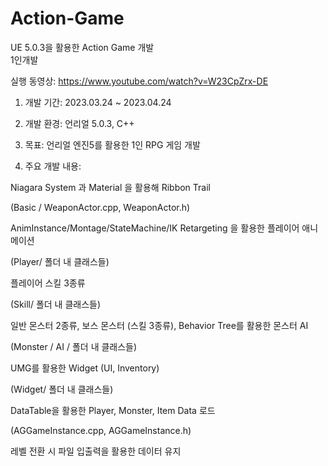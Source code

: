 # Action-Game
UE 5.0.3을 활용한 Action Game 개발  
1인개발  

실행 동영상: https://www.youtube.com/watch?v=W23CpZrx-DE  

1) 개발 기간: 2023.03.24 ~ 2023.04.24  

2) 개발 환경: 언리얼 5.0.3, C++  

3) 목표: 언리얼 엔진5를 활용한 1인 RPG 게임 개발  

4) 주요 개발 내용:


Niagara System 과 Material 을 활용해 Ribbon Trail

(Basic / WeaponActor.cpp, WeaponActor.h)  
  
AnimInstance/Montage/StateMachine/IK Retargeting 을 활용한 플레이어 애니메이션  

(Player/ 폴더 내 클래스들)  

플레이어 스킬 3종류  

(Skill/ 폴더 내 클래스들)  

일반 몬스터 2종류, 보스 몬스터 (스킬 3종류), Behavior Tree를 활용한 몬스터 AI  

(Monster / AI / 폴더 내 클래스들)  

UMG를 활용한 Widget (UI, Inventory)  

(Widget/ 폴더 내 클래스들)  

DataTable을 활용한 Player, Monster, Item Data 로드  

(AGGameInstance.cpp, AGGameInstance.h)  

레벨 전환 시 파일 입출력을 활용한 데이터 유지  
